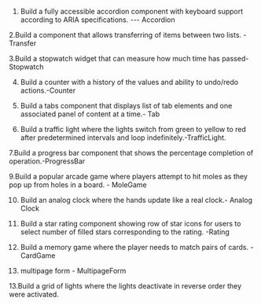 1. Build a fully accessible accordion component with keyboard support according to ARIA specifications. --- Accordion

2.Build a component that allows transferring of items between two lists. - Transfer

3.Build a stopwatch widget that can measure how much time has passed- Stopwatch

4. Build a counter with a history of the values and ability to undo/redo actions.-Counter

5. Build a tabs component that displays list of tab elements and one associated panel of content   at a time.- Tab

6. Build a traffic light where the lights switch from green to yellow to red after predetermined intervals and loop indefinitely.-TrafficLight.

7.Build a progress bar component that shows the percentage completion of operation.-ProgressBar

9.Build a popular arcade game where players attempt to hit moles as they pop up from holes in a board. - MoleGame

10. Build an analog clock where the hands update like a real clock.- Analog Clock

10. Build a star rating component showing row of star icons for users to select number of filled stars corresponding to the rating. -Rating

11. Build a memory game where the player needs to match pairs of cards. - CardGame

12. multipage form - MultipageForm

13.Build a grid of lights where the lights deactivate in reverse order they were activated.